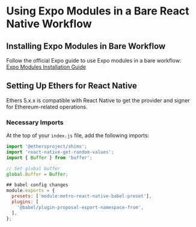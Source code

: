 # Using Expo Modules in a Bare React Native Workflow

## Installing Expo Modules in Bare Workflow

Follow the official Expo guide to use Expo modules in a bare workflow:  
[Expo Modules Installation Guide](https://docs.expo.dev/bare/installing-expo-modules/)

## Setting Up Ethers for React Native

Ethers 5.x.x is compatible with React Native to get the provider and signer for Ethereum-related operations. 

### Necessary Imports

At the top of your `index.js` file, add the following imports:

```js
import '@ethersproject/shims';
import 'react-native-get-random-values';
import { Buffer } from 'buffer';

// Set global buffer
global.Buffer = Buffer;

## babel config changes
module.exports = {
  presets: ['module:metro-react-native-babel-preset'],
  plugins: [
    '@babel/plugin-proposal-export-namespace-from',
  ],
};

